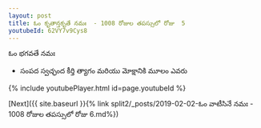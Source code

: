 ```yaml
---
layout: post
title: ఓం కృతాన్తకృతే నమః  - 1008 రోజుల తపస్సులో రోజు  5
youtubeId: 62VY7v9Cys8
---
```

 
 
 ఓం భగవతే నమః  
 
 -  సంపద స్వచ్ఛంద కీర్తి త్యాగం మరియు మోక్షానికి మూలం ఎవరు 
 
  
 
  
 
 
 
 
 
 


{% include youtubePlayer.html id=page.youtubeId %}
 
[Next]({{ site.baseurl }}{% link  split2/_posts/2019-02-02-ఓం వాటీసినే నమః  - 1008 రోజుల తపస్సులో రోజు  6.md%})
 
